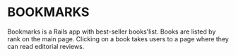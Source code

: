 # BOOKMARKS
Bookmarks is a Rails app with  best-seller books'list. Books are listed by rank on the main page. Clicking on a book takes users to a page where they can read editorial reviews.
